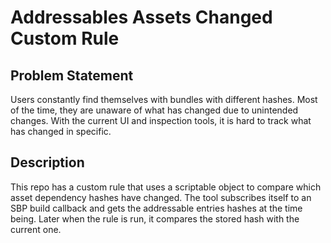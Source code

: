 # Addressables Assets Changed Custom Rule
## Problem Statement
Users constantly find themselves with bundles with different hashes. Most of the time, they are unaware of what has changed due to unintended changes. With the current UI and inspection tools, it is hard to track what has changed in specific. 
## Description
This repo has a custom rule that uses a scriptable object to compare which asset dependency hashes have changed. The tool subscribes itself to an SBP build callback and gets the addressable entries hashes at the time being. Later when the rule is run, it compares the stored hash with the current one.
